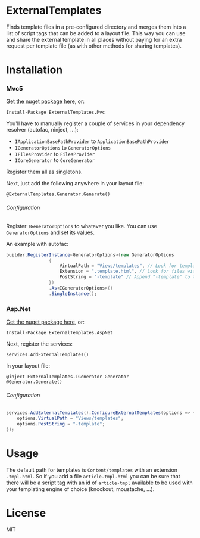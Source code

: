 # ExternalTemplates

Finds template files in a pre-configured directory and merges them into a list of script tags that can be added to a layout file. This way you can use and share the external template in all places without paying for an extra request per template file (as with other methods for sharing templates).

# Installation

### Mvc5

[Get the nuget package here](https://www.nuget.org/packages/ExternalTemplates.Mvc/), or:
```
Install-Package ExternalTemplates.Mvc
```

You'll have to manually register a couple of services in your dependency resolver (autofac, ninject, ...):
- `IApplicationBasePathProvider` to `ApplicationBasePathProvider`
- `IGeneratorOptions` to `GeneratorOptions`
- `IFilesProvider` to `FilesProvider`
- `ICoreGenerator` to `CoreGenerator`

Register them all as singletons.

Next, just add the following anywhere in your layout file:
```
@ExternalTemplates.Generator.Generate()
```

###### Configuration
Register `IGeneratorOptions` to whatever you like. You can use `GeneratorOptions` and set its values.

An example with autofac:
```c#
builder.RegisterInstance<GeneratorOptions>(new GeneratorOptions
				{
					VirtualPath = "Views/templates", // Look for templates in Views/templates. Default is "Content/templates"
					Extension = ".template.html", // Look for files with extension ".template.html". Default is ".tmpl.html"
					PostString = "-template" // Append "-template" to the script tag's id. Default is "-tmpl"
				})
				.As<IGeneratorOptions>()
				.SingleInstance();
```

### Asp.Net

[Get the nuget package here](https://www.nuget.org/packages/ExternalTemplates.AspNet), or:
```
Install-Package ExternalTemplates.AspNet
```

Next, register the services:
```
services.AddExternalTemplates()
```

In your layout file:
```
@inject ExternalTemplates.IGenerator Generator
@Generator.Generate()
```

###### Configuration

```c#
services.AddExternalTemplates().ConfigureExternalTemplates(options => {
    options.VirtualPath = "Views/templates";
    options.PostString = "-template";
});
```

# Usage

The default path for templates is `Content/templates` with an extension `.tmpl.html`. So if you add a file `article.tmpl.html` you can be sure that there will be a script tag with an id of `article-tmpl` available to be used with your templating engine of choice (knockout, moustache, ...).

# License
MIT
